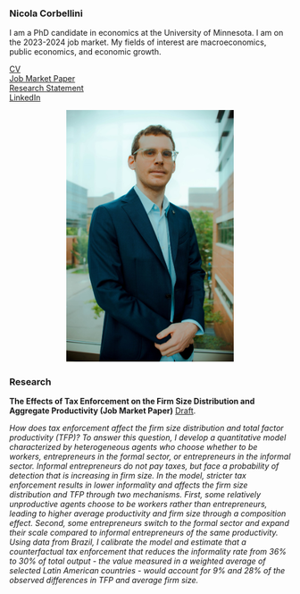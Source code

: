 ### Nicola Corbellini
I am a PhD candidate in economics at the University of Minnesota. I am on the 2023-2024 job market. 
My fields of interest are macroeconomics, public economics, and economic growth.

[CV](/assets/Nicola_Corbellini_CV.pdf)  
[Job Market Paper](/assets/Job_Market_Paper.pdf)  
[Research Statement](/assets/Research_Statement.pdf)  
[LinkedIn](https://www.linkedin.com/in/nicola-corbellini-a31456125/)


<p align="center">
  <img src="/assets/Picture.jpg" width="300" title="">
</p>

### Research 
**The Effects of Tax Enforcement on the Firm Size Distribution and Aggregate Productivity (Job Market Paper)** [Draft](/assets/Job_Market_Paper.pdf).

_How does tax enforcement affect the firm size distribution and total factor productivity (TFP)? To answer this question, I develop a quantitative model characterized by heterogeneous agents who choose whether to be workers, entrepreneurs in the formal sector, or entrepreneurs in the informal sector. Informal entrepreneurs do not pay taxes, but face a probability of detection that is increasing in firm size. In the model, stricter tax enforcement results in lower informality and affects the firm size distribution and TFP through two mechanisms. First, some relatively unproductive agents choose to be workers rather than entrepreneurs, leading to higher average productivity and firm size through a composition effect. Second, some entrepreneurs switch to the formal sector and expand their scale compared to informal entrepreneurs of the same productivity. Using data from Brazil, I calibrate the model and estimate that a counterfactual tax enforcement that reduces the informality rate from 36% to 30% of total output - the value measured in a weighted average of selected Latin American countries - would account for 9% and 28% of the observed differences in TFP and average firm size._


 
